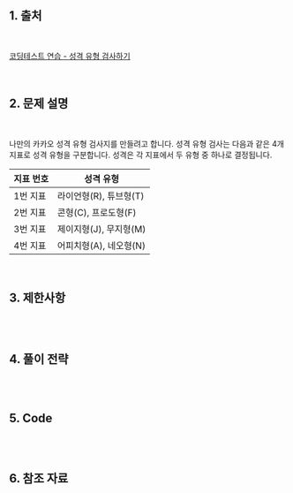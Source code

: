 ## 1. 출처

<br>

[코딩테스트 연습 - 성격 유형 검사하기](https://school.programmers.co.kr/learn/courses/30/lessons/118666)

<br>

## 2. 문제 설명

<br>

나만의 카카오 성격 유형 검사지를 만들려고 합니다.
성격 유형 검사는 다음과 같은 4개 지표로 성격 유형을 구분합니다. 성격은 각 지표에서 두 유형 중 하나로 결정됩니다.

|지표 번호|성격 유형|
|--------|--------|
|1번 지표|라이언형(R), 튜브형(T)|
|2번 지표|콘형(C), 프로도형(F)|
|3번 지표|제이지형(J), 무지형(M)|
|4번 지표|어피치형(A), 네오형(N)|



<br>

## 3. 제한사항

<br>

<br>

## 4. 풀이 전략

<br>
 
<br>

## 5. Code

<br>

<br>

## 6. 참조 자료

<br>